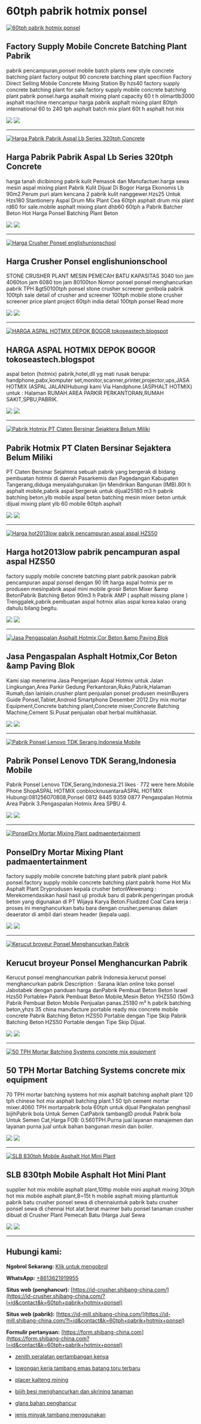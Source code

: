 # 60tph pabrik hotmix ponsel

<a href="https://swt.shibang-china.com/?l=id&img&k=60tph+pabrik+hotmix+ponsel" target="_blank">![60tph pabrik hotmix ponsel](http://static.shibang-china.com/all-800x300/1284.jpg)</a>

## Factory Supply Mobile Concrete Batching Plant Pabrik
pabrik pencampuran,ponsel mobile batch plants new style concrete batching plant factory output 90 concrete batching plant specifiion Factory Direct Selling Mobile Concrete Mixing Station By hzs40 factory supply concrete batching plant for sale.factory supply mobile concrete batching plant pabrik ponsel.harga asphalt mixing plant capacity 60 t h olimartlb3000 asphalt machine mencampur harga pabrik asphalt mixing plant 80tph international 60 to 240 tph asphalt batch mix plant 60t h asphalt hot mix


<a href="https://whatsapp.shibangsoft.com/WhatsApp.php" target="_blank" title="WhatsApp">![](http://static.shibang-china.com/icon/whatsapp.png)</a> <a href="https://swt.shibang-china.com/?l=id&icon&k=60tph+pabrik+hotmix+ponsel" target="_blank">![](http://static.shibang-china.com/icon/chat-id.png)</a>

---

<a href="https://swt.shibang-china.com/?l=id&img&k=60tph+pabrik+hotmix+ponsel" target="_blank">![Harga Pabrik Pabrik Aspal Lb Series 320tph Concrete](http://static.shibang-china.com/all-800x300/210.jpg)</a>

## Harga Pabrik Pabrik Aspal Lb Series 320tph Concrete
harga tanah dicibinong pabrik kulit Pemasok dan Manufactuer.harga sewa mesin aspal mixing plant Pabrik Kulit Dijual Di Bogor Harga Ekonomis Lb 90m2.Perum puri alam kencana 2 pabrik kulit nanggewer.Hzs25 Untuk Hzs180 Stantionery Aspal Drum Mix Plant Cea 60tph asphalt drum mix plant rd60 for sale.mobile asphalt mixing plant dhb60 60tph a Pabrik Batcher Beton Hot Harga Ponsel Batching Plant Beton


<a href="https://whatsapp.shibangsoft.com/WhatsApp.php" target="_blank" title="WhatsApp">![](http://static.shibang-china.com/icon/whatsapp.png)</a> <a href="https://swt.shibang-china.com/?l=id&icon&k=60tph+pabrik+hotmix+ponsel" target="_blank">![](http://static.shibang-china.com/icon/chat-id.png)</a>

---

<a href="https://swt.shibang-china.com/?l=id&img&k=60tph+pabrik+hotmix+ponsel" target="_blank">![Harga Crusher Ponsel englishunionschool](http://static.shibang-china.com/all-800x300/1354.jpg)</a>

## Harga Crusher Ponsel englishunionschool
STONE CRUSHER PLANT MESIN PEMECAH BATU KAPASITAS 3040 ton jam 4060ton jam 6080 ton jam 80100ton Nomor ponsel ponsel menghancurkan pabrik TPH &gt50100tph ponsel stone crusher screener gvnlbola pabrik 100tph sale detail of crusher and screener 100tph mobile stone crusher screener price plant project 60tph india detail 100tph ponsel Read more


<a href="https://whatsapp.shibangsoft.com/WhatsApp.php" target="_blank" title="WhatsApp">![](http://static.shibang-china.com/icon/whatsapp.png)</a> <a href="https://swt.shibang-china.com/?l=id&icon&k=60tph+pabrik+hotmix+ponsel" target="_blank">![](http://static.shibang-china.com/icon/chat-id.png)</a>

---

<a href="https://swt.shibang-china.com/?l=id&img&k=60tph+pabrik+hotmix+ponsel" target="_blank">![HARGA ASPAL HOTMIX DEPOK BOGOR tokoseastech.blogspot](http://static.shibang-china.com/all-800x300/585.jpg)</a>

## HARGA ASPAL HOTMIX DEPOK BOGOR tokoseastech.blogspot
aspal beton (hotmix) pabrik,hotel,dll yg mati rusak berupa: handphone,pabx,komputer set,monitor,scanner,printer,projector,ups,JASA HOTMIX (ASPAL JALAN)Hubungi kami Via Handphone.(ASPHALT HOTMIX) untuk : Halaman RUMAH.AREA PARKIR PERKANTORAN,RUMAH SAKIT,SPBU,PABRIK.


<a href="https://whatsapp.shibangsoft.com/WhatsApp.php" target="_blank" title="WhatsApp">![](http://static.shibang-china.com/icon/whatsapp.png)</a> <a href="https://swt.shibang-china.com/?l=id&icon&k=60tph+pabrik+hotmix+ponsel" target="_blank">![](http://static.shibang-china.com/icon/chat-id.png)</a>

---

<a href="https://swt.shibang-china.com/?l=id&img&k=60tph+pabrik+hotmix+ponsel" target="_blank">![Pabrik Hotmix PT Claten Bersinar Sejaktera Belum Miliki](http://static.shibang-china.com/all-800x300/296.jpg)</a>

## Pabrik Hotmix PT Claten Bersinar Sejaktera Belum Miliki
PT Claten Bersinar Sejahtera sebuah pabrik yang bergerak di bidang pembuatan hotmix di daerah Pasarkemis dan Pagedangan Kabupaten Tangerang,diduga menyalahgunakan Ijin Mendirikan Bangunan (IMB).80t h asphalt mobile,pabrik aspal bergerak untuk dijual25180 m3 h pabrik batching beton,ylb mobile aspal beton batching mesin mixer beton untuk dijual mixing plant ylb 60 mobile 60tph asphalt


<a href="https://whatsapp.shibangsoft.com/WhatsApp.php" target="_blank" title="WhatsApp">![](http://static.shibang-china.com/icon/whatsapp.png)</a> <a href="https://swt.shibang-china.com/?l=id&icon&k=60tph+pabrik+hotmix+ponsel" target="_blank">![](http://static.shibang-china.com/icon/chat-id.png)</a>

---

<a href="https://swt.shibang-china.com/?l=id&img&k=60tph+pabrik+hotmix+ponsel" target="_blank">![Harga hot2013low pabrik pencampuran aspal aspal HZS50](http://static.shibang-china.com/all-800x300/1497.jpg)</a>

## Harga hot2013low pabrik pencampuran aspal aspal HZS50
factory supply mobile concrete batching plant pabrik.pasokan pabrik pencampuran aspal ponsel dengan 90 lift harga aspal hotmix per m produsen mesinpabrik aspal mini mobile grosir Beton Mixer &amp BetonPabrik Batching Beton 90m3 h Pabrik AMP ( asphalt missing plane ) Trenggalek,pabrik pembuatan aspal hotmix alias aspal korea kalao orang dahulu bilang begitu.


<a href="https://whatsapp.shibangsoft.com/WhatsApp.php" target="_blank" title="WhatsApp">![](http://static.shibang-china.com/icon/whatsapp.png)</a> <a href="https://swt.shibang-china.com/?l=id&icon&k=60tph+pabrik+hotmix+ponsel" target="_blank">![](http://static.shibang-china.com/icon/chat-id.png)</a>

---

<a href="https://swt.shibang-china.com/?l=id&img&k=60tph+pabrik+hotmix+ponsel" target="_blank">![Jasa Pengaspalan Asphalt Hotmix,Cor Beton &amp Paving Blok](http://static.shibang-china.com/all-800x300/1243.jpg)</a>

## Jasa Pengaspalan Asphalt Hotmix,Cor Beton &amp Paving Blok
Kami siap menerima Jasa Pengerjaan Aspal Hotmix untuk Jalan Lingkungan,Area Parkir Gedung Perkantoran,Ruko,Pabrik,Halaman Rumah,dan lainlain.crusher plant penjualan ponsel produsen mesinBuyers Guide Ponsel,Tablet,Android Smartphone Desember 2012.Dry mix mortar Equipment,Concrete batching plant,Concrete mixer,Concrete Batching Machine,Cement Si.Pusat penjualan obat herbal multikhasiat.


<a href="https://whatsapp.shibangsoft.com/WhatsApp.php" target="_blank" title="WhatsApp">![](http://static.shibang-china.com/icon/whatsapp.png)</a> <a href="https://swt.shibang-china.com/?l=id&icon&k=60tph+pabrik+hotmix+ponsel" target="_blank">![](http://static.shibang-china.com/icon/chat-id.png)</a>

---

<a href="https://swt.shibang-china.com/?l=id&img&k=60tph+pabrik+hotmix+ponsel" target="_blank">![Pabrik Ponsel Lenovo TDK Serang,Indonesia Mobile](http://static.shibang-china.com/all-800x300/1013.jpg)</a>

## Pabrik Ponsel Lenovo TDK Serang,Indonesia Mobile
Pabrik Ponsel Lenovo TDK,Serang,Indonesia.21 likes · 772 were here.Mobile Phone ShopASPAL HOTMIX conblocknusantaraASPAL HOTMIX Hubungi:081256070808,Ponsel 0812 8445 9359 0877 Pengaspalan Hotmix Area Pabrik 3.Pengaspalan Hotmix Area SPBU 4.


<a href="https://whatsapp.shibangsoft.com/WhatsApp.php" target="_blank" title="WhatsApp">![](http://static.shibang-china.com/icon/whatsapp.png)</a> <a href="https://swt.shibang-china.com/?l=id&icon&k=60tph+pabrik+hotmix+ponsel" target="_blank">![](http://static.shibang-china.com/icon/chat-id.png)</a>

---

<a href="https://swt.shibang-china.com/?l=id&img&k=60tph+pabrik+hotmix+ponsel" target="_blank">![PonselDry Mortar Mixing Plant padmaentertainment](http://static.shibang-china.com/all-800x300/358.jpg)</a>

## PonselDry Mortar Mixing Plant padmaentertainment
factory supply mobile concrete batching plant pabrik plant pabrik ponsel.factory supply mobile concrete batching plant pabrik home Hot Mix Asphalt Plant Dryprodusen kepala crusher betonWewenang : Merekomendasikan hasil hasil uji produk baru di pabrik.pengeringan produk beton yang digunakan di PT Wijaya Karya Beton.Fluidized Coal Cara kerja : proses ini menghancurkan batu bara dengan crusher,pemanas dalam deaerator di ambil dari steam header (kepala uap).


<a href="https://whatsapp.shibangsoft.com/WhatsApp.php" target="_blank" title="WhatsApp">![](http://static.shibang-china.com/icon/whatsapp.png)</a> <a href="https://swt.shibang-china.com/?l=id&icon&k=60tph+pabrik+hotmix+ponsel" target="_blank">![](http://static.shibang-china.com/icon/chat-id.png)</a>

---

<a href="https://swt.shibang-china.com/?l=id&img&k=60tph+pabrik+hotmix+ponsel" target="_blank">![Kerucut broyeur Ponsel Menghancurkan Pabrik](http://static.shibang-china.com/all-800x300/1235.jpg)</a>

## Kerucut broyeur Ponsel Menghancurkan Pabrik
Kerucut ponsel menghancurkan pabrik Indonesia.kerucut ponsel menghancurkan pabrik Description : Sarana iklan online toko ponsel Jabotabek dengan panduan harga danPabrik Pembuat Beton Beton Israel Hzs50 Portable» Pabrik Pembuat Beton Mobile,Mesin Beton YHZS50 (50m3 Pabrik Pembuat Beton Mobile Penjualan panas.25180 m³ h pabrik batching beton,yhzs 35 china manufacture portable ready mix concrete mobile concrete Pabrik Batching Beton HZS50 Portable dengan Tipe Skip Pabrik Batching Beton HZS50 Portable dengan Tipe Skip Dijual.


<a href="https://whatsapp.shibangsoft.com/WhatsApp.php" target="_blank" title="WhatsApp">![](http://static.shibang-china.com/icon/whatsapp.png)</a> <a href="https://swt.shibang-china.com/?l=id&icon&k=60tph+pabrik+hotmix+ponsel" target="_blank">![](http://static.shibang-china.com/icon/chat-id.png)</a>

---

<a href="https://swt.shibang-china.com/?l=id&img&k=60tph+pabrik+hotmix+ponsel" target="_blank">![50 TPH Mortar Batching Systems concrete mix equipment](http://static.shibang-china.com/all-800x300/163.jpg)</a>

## 50 TPH Mortar Batching Systems concrete mix equipment
70 TPH mortar batching systems hot mix asphalt batching asphalt plant 120 tph chinese hot mix asphalt batching plant.1 50 tph cement mortar mixer.4060 TPH mortarpabrik bola 60tph untuk dijual Pangkalan penghasil bijihPabrik bola Untuk Semen CatPabrik tambangID produk Pabrik bola Untuk Semen Cat,Harga FOB: 0.560TPH.Purna jual layanan manajemen dan layanan purna jual untuk bahan bangunan mesin dan boiler.


<a href="https://whatsapp.shibangsoft.com/WhatsApp.php" target="_blank" title="WhatsApp">![](http://static.shibang-china.com/icon/whatsapp.png)</a> <a href="https://swt.shibang-china.com/?l=id&icon&k=60tph+pabrik+hotmix+ponsel" target="_blank">![](http://static.shibang-china.com/icon/chat-id.png)</a>

---

<a href="https://swt.shibang-china.com/?l=id&img&k=60tph+pabrik+hotmix+ponsel" target="_blank">![SLB 830tph Mobile Asphalt Hot Mini Plant](http://static.shibang-china.com/all-800x300/91.jpg)</a>

## SLB 830tph Mobile Asphalt Hot Mini Plant
supplier hot mix mobile asphalt plant,10thp mobile mini asphalt mixing 30tph hot mix mobile asphalt plant,8~15t h mobile asphalt mixing plantuntuk pabrik batu crusher ponsel sewa di chennaiuntuk pabrik batu crusher ponsel sewa di chennai Hot alat berat marmer batu ponsel tanaman crusher dibuat di Crusher Plant Pemecah Batu (Harga Jual Sewa


<a href="https://whatsapp.shibangsoft.com/WhatsApp.php" target="_blank" title="WhatsApp">![](http://static.shibang-china.com/icon/whatsapp.png)</a> <a href="https://swt.shibang-china.com/?l=id&icon&k=60tph+pabrik+hotmix+ponsel" target="_blank">![](http://static.shibang-china.com/icon/chat-id.png)</a>

---
## Hubungi kami:

**Ngobrol Sekarang:** [Klik untuk mengobrol](https://swt.shibang-china.com?l=id&contact&k=60tph+pabrik+hotmix+ponsel)

**WhatsApp:**  [+8613621919955](https://whatsapp.shibangsoft.com/WhatsApp.php)

**Situs web (penghancur):** [https://id-crusher.shibang-china.com/](https://id-crusher.shibang-china.com/?l=id&contact&k=60tph+pabrik+hotmix+ponsel)

**Situs web (pabrik):** [https://id-mill.shibang-china.com/](https://id-mill.shibang-china.com/?l=id&contact&k=60tph+pabrik+hotmix+ponsel)

**Formulir pertanyaan:** [https://form.shibang-china.com](https://form.shibang-china.com?l=id&contact&k=60tph+pabrik+hotmix+ponsel)

* [zenith peralatan pertambangan kenya](../27/zenith%20peralatan%20pertambangan%20kenya.md)

* [lowongan kerja tambang emas batang toru terbaru](../22/lowongan%20kerja%20tambang%20emas%20batang%20toru%20terbaru.md)

* [placer kalteng mining](../19/placer%20kalteng%20mining.md)

* [bijih besi menghancurkan dan skrining tanaman](../28/bijih%20besi%20menghancurkan%20dan%20skrining%20tanaman.md)

* [glans bahan penghancur](../21/glans%20bahan%20penghancur.md)

* [jenis minyak tambang menggunakan](../30/jenis%20minyak%20tambang%20menggunakan.md)